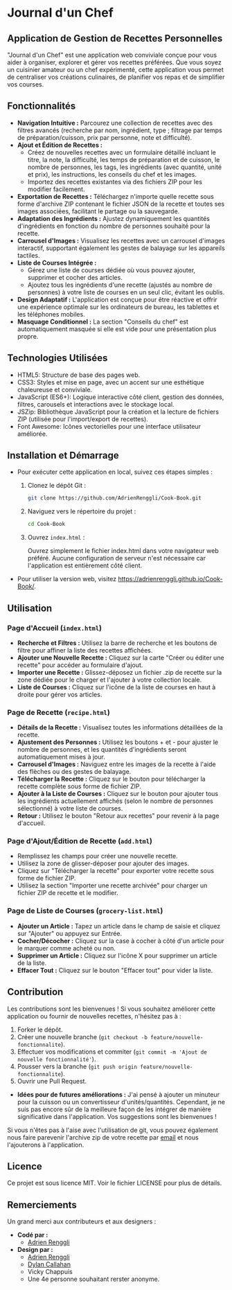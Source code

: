 # Journal d'un Chef


## Application de Gestion de Recettes Personnelles
"Journal d'un Chef" est une application web conviviale conçue pour vous aider à organiser, explorer et gérer vos recettes préférées. Que vous soyez un cuisinier amateur ou un chef expérimenté, cette application vous permet de centraliser vos créations culinaires, de planifier vos repas et de simplifier vos courses.


## Fonctionnalités
- **Navigation Intuitive :** Parcourez une collection de recettes avec des filtres avancés (recherche par nom, ingrédient, type ; filtrage par temps de préparation/cuisson, prix par personne, note et difficulté).
- **Ajout et Édition de Recettes :**
    - Créez de nouvelles recettes avec un formulaire détaillé incluant le titre, la note, la difficulté, les temps de préparation et de cuisson, le nombre de personnes, les tags, les ingrédients (avec quantité, unité et prix), les instructions, les conseils du chef et les images.
    - Importez des recettes existantes via des fichiers ZIP pour les modifier facilement.
- **Exportation de Recettes :** Téléchargez n'importe quelle recette sous forme d'archive ZIP contenant le fichier JSON de la recette et toutes ses images associées, facilitant le partage ou la sauvegarde.
- **Adaptation des Ingrédients :** Ajustez dynamiquement les quantités d'ingrédients en fonction du nombre de personnes souhaité pour la recette.
- **Carrousel d'Images :** Visualisez les recettes avec un carrousel d'images interactif, supportant également les gestes de balayage sur les appareils tactiles.
- **Liste de Courses Intégrée :**
    - Gérez une liste de courses dédiée où vous pouvez ajouter, supprimer et cocher des articles.
    - Ajoutez tous les ingrédients d'une recette (ajustés au nombre de personnes) à votre liste de courses en un seul clic, évitant les oublis.
- **Design Adaptatif :** L'application est conçue pour être réactive et offrir une expérience optimale sur les ordinateurs de bureau, les tablettes et les téléphones mobiles.
- **Masquage Conditionnel :** La section "Conseils du chef" est automatiquement masquée si elle est vide pour une présentation plus propre.


## Technologies Utilisées
- HTML5: Structure de base des pages web.
- CSS3: Styles et mise en page, avec un accent sur une esthétique chaleureuse et conviviale.
- JavaScript (ES6+): Logique interactive côté client, gestion des données, filtres, carousels et interactions avec le stockage local.
- JSZip: Bibliothèque JavaScript pour la création et la lecture de fichiers ZIP (utilisée pour l'import/export de recettes).
- Font Awesome: Icônes vectorielles pour une interface utilisateur améliorée.


## Installation et Démarrage
- Pour exécuter cette application en local, suivez ces étapes simples :
    1. Clonez le dépôt Git :
        ```bash
        git clone https://github.com/AdrienRenggli/Cook-Book.git
        ```

    2. Naviguez vers le répertoire du projet :
        ```bash
        cd Cook-Book
        ```

    3. Ouvrez ```index.html``` :

        Ouvrez simplement le fichier index.html dans votre navigateur web préféré. Aucune configuration de serveur n'est nécessaire car l'application est entièrement côté client.
- Pour utiliser la version web, visitez https://adrienrenggli.github.io/Cook-Book/.


## Utilisation
### Page d'Accueil (```index.html```)
- **Recherche et Filtres :** Utilisez la barre de recherche et les boutons de filtre pour affiner la liste des recettes affichées.
- **Ajouter une Nouvelle Recette :** Cliquez sur la carte "Créer ou éditer une recette" pour accéder au formulaire d'ajout.
- **Importer une Recette :** Glissez-déposez un fichier .zip de recette sur la zone dédiée pour le charger et l'ajouter à votre collection locale.
- **Liste de Courses :** Cliquez sur l'icône de la liste de courses en haut à droite pour gérer vos articles.

### Page de Recette (```recipe.html```)
- **Détails de la Recette :** Visualisez toutes les informations détaillées de la recette.
- **Ajustement des Personnes :** Utilisez les boutons + et - pour ajuster le nombre de personnes, et les quantités d'ingrédients seront automatiquement mises à jour.
- **Carrousel d'Images :** Naviguez entre les images de la recette à l'aide des flèches ou des gestes de balayage.
- **Télécharger la Recette :** Cliquez sur le bouton pour télécharger la recette complète sous forme de fichier ZIP.
- **Ajouter à la Liste de Courses :** Cliquez sur le bouton pour ajouter tous les ingrédients actuellement affichés (selon le nombre de personnes sélectionné) à votre liste de courses.
- **Retour :** Utilisez le bouton "Retour aux recettes" pour revenir à la page d'accueil.

### Page d'Ajout/Édition de Recette (```add.html```)
- Remplissez les champs pour créer une nouvelle recette.
- Utilisez la zone de glisser-déposer pour ajouter des images.
- Cliquez sur "Télécharger la recette" pour exporter votre recette sous forme de fichier ZIP.
- Utilisez la section "Importer une recette archivée" pour charger un fichier ZIP de recette et le modifier.

### Page de Liste de Courses (```grocery-list.html```)
- **Ajouter un Article :** Tapez un article dans le champ de saisie et cliquez sur "Ajouter" ou appuyez sur Entrée.
- **Cocher/Décocher :** Cliquez sur la case à cocher à côté d'un article pour le marquer comme acheté ou non.
- **Supprimer un Article :** Cliquez sur l'icône X pour supprimer un article de la liste.
- **Effacer Tout :** Cliquez sur le bouton "Effacer tout" pour vider la liste.


## Contribution
Les contributions sont les bienvenues ! Si vous souhaitez améliorer cette application ou fournir de nouvelles recettes, n'hésitez pas à :
1. Forker le dépôt.
2. Créer une nouvelle branche (```git checkout -b feature/nouvelle-fonctionnalite```).
3. Effectuer vos modifications et commiter (```git commit -m 'Ajout de nouvelle fonctionnalité'```).
4. Pousser vers la branche (```git push origin feature/nouvelle-fonctionnalite```).
5. Ouvrir une Pull Request.

- **Idées pour de futures améliorations :** J'ai pensé à ajouter un minuteur pour la cuisson ou un convertisseur d'unités/quantités. Cependant, je ne suis pas encore sûr de la meilleure façon de les intégrer de manière significative dans l'application. Vos suggestions sont les bienvenues !

Si vous n'êtes pas à l'aise avec l'utilisation de git, vous pouvez également nous faire parevenir l'archive zip de votre recette par [email](mailto:journaldunchef@gmail.com) et nous l'ajouterons à l'application.


## Licence
Ce projet est sous licence MIT. Voir le fichier LICENSE pour plus de détails.


## Remerciements
Un grand merci aux contributeurs et aux designers :
- **Codé par :**
    - [Adrien Renggli](https://github.com/AdrienRenggli)
- **Design par :**
    - [Adrien Renggli](https://github.com/AdrienRenggli)
    - [Dylan Callahan](https://github.com/cldylan)
    - Vicky Chappuis
    - Une 4e personne souhaitant rerster anonyme.

